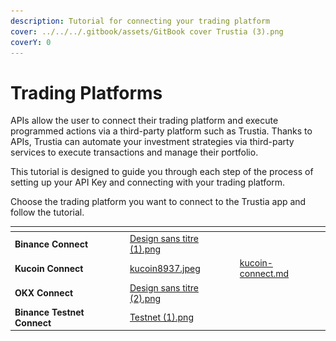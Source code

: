 ```yaml
---
description: Tutorial for connecting your trading platform
cover: ../../../.gitbook/assets/GitBook cover Trustia (3).png
coverY: 0
---
```


# Trading Platforms

APIs allow the user to connect their trading platform and execute programmed actions via a third-party platform such as Trustia. Thanks to APIs, Trustia can automate your investment strategies via third-party services to execute transactions and manage their portfolio.

This tutorial is designed to guide you through each step of the process of setting up your API Key and connecting with your trading platform.

Choose the trading platform you want to connect to the Trustia app and follow the tutorial.

<table data-view="cards"><thead><tr><th></th><th data-hidden data-card-cover data-type="files"></th><th data-hidden data-card-target data-type="content-ref"></th></tr></thead><tbody><tr><td><strong>Binance Connect</strong></td><td><a href="../../../.gitbook/assets/Design sans titre (1).png">Design sans titre (1).png</a></td><td></td></tr><tr><td><strong>Kucoin Connect</strong></td><td><a href="../../../.gitbook/assets/kucoin8937.jpeg">kucoin8937.jpeg</a></td><td><a href="kucoin-connect.md">kucoin-connect.md</a></td></tr><tr><td><strong>OKX Connect</strong></td><td><a href="../../../.gitbook/assets/Design sans titre (2).png">Design sans titre (2).png</a></td><td></td></tr><tr><td><strong>Binance Testnet Connect</strong></td><td><a href="../../../.gitbook/assets/Testnet (1).png">Testnet (1).png</a></td><td></td></tr></tbody></table>

<figure><img src="../../../.gitbook/assets/Capture d’écran 2023-12-19 à 18.42.18.png" alt=""><figcaption></figcaption></figure>
